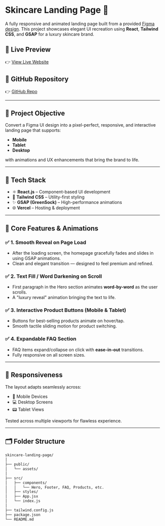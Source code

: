 # Skincare Landing Page 🌿

A fully responsive and animated landing page built from a provided [Figma design](https://www.figma.com/design/fZv8D5oLfoazZTnWXTr9Cp/Assignment?node-id=0-1&t=MXlqvxPFZQSzgXJa-1). This project showcases elegant UI recreation using **React**, **Tailwind CSS**, and **GSAP** for a luxury skincare brand.

## 🚀 Live Preview
👉 [View Live Website](https://skincare-landing-ten.vercel.app/)

## 📁 GitHub Repository
👉 [GitHub Repo](https://github.com/your-username/skincare-landing-page)

---

## 📌 Project Objective

Convert a Figma UI design into a pixel-perfect, responsive, and interactive landing page that supports:

- **Mobile**
- **Tablet**
- **Desktop**

with animations and UX enhancements that bring the brand to life.

---

## 🧰 Tech Stack

- ⚛️ **React.js** – Component-based UI development
- 🎨 **Tailwind CSS** – Utility-first styling
- ✨ **GSAP (GreenSock)** – High-performance animations
- 🌐 **Vercel** – Hosting & deployment

---

## 🎯 Core Features & Animations

### ✅ 1. Smooth Reveal on Page Load
- After the loading screen, the homepage gracefully fades and slides in using GSAP animations.
- Clean and elegant transition — designed to feel premium and refined.

### ✅ 2. Text Fill / Word Darkening on Scroll
- First paragraph in the Hero section animates **word-by-word** as the user scrolls.
- A "luxury reveal" animation bringing the text to life.

### ✅ 3. Interactive Product Buttons (Mobile & Tablet)
- Buttons for best-selling products animate on hover/tap.
- Smooth tactile sliding motion for product switching.

### ✅ 4. Expandable FAQ Section
- FAQ items expand/collapse on click with **ease-in-out** transitions.
- Fully responsive on all screen sizes.

---

## 📱 Responsiveness

The layout adapts seamlessly across:
- 📱 Mobile Devices
- 💻 Desktop Screens
- 📟 Tablet Views

Tested across multiple viewports for flawless experience.

---

## 🗂️ Folder Structure

```bash
skincare-landing-page/
│
├── public/
│   └── assets/
│
├── src/
│   ├── components/
│   │   └── Hero, Footer, FAQ, Products, etc.
│   ├── styles/
│   ├── App.jsx
│   └── index.js
│
├── tailwind.config.js
├── package.json
└── README.md
